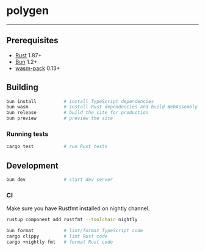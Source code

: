 # polygen

-----

## Prerequisites

- [Rust](https://www.rust-lang.org/) 1.87+
- [Bun](https://bun.sh/) 1.2+
- [wasm-pack](https://rustwasm.github.io/wasm-pack/) 0.13+

## Building

```sh
bun install          # install TypeScript dependencies
bun wasm             # install Rust dependencies and build WebAssembly package
bun release          # build the site for production
bun preview          # preview the site
```

### Running tests

```sh
cargo test           # run Rust tests
```

## Development

```sh
bun dev              # start dev server
```

### CI

Make sure you have Rustfmt installed on nightly channel.

```sh
rustup component add rustfmt --toolchain nightly
```

```sh
bun format           # lint/format TypeScript code
cargo clippy         # lint Rust code
cargo +nightly fmt   # format Rust code
```
